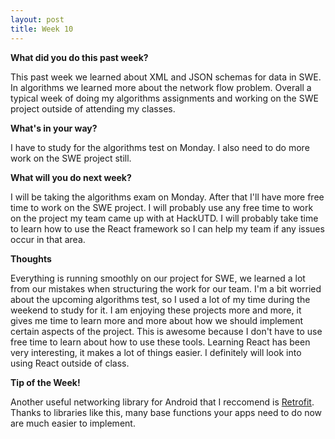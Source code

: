 ```yaml
---
layout: post
title: Week 10
---
```


<b>What did you do this past week?</b>

This past week we learned about XML and JSON schemas for data in SWE. In algorithms we learned more about the network flow problem. Overall a typical week of doing my algorithms assignments and working on the SWE project outside of attending my classes.

<b>What's in your way?</b>

I have to study for the algorithms test on Monday. I also need to do more work on the SWE project still.

<b>What will you do next week?</b>

I will be taking the algorithms exam on Monday. After that I'll have more free time to work on the SWE project. I will probably use any free time to work on the project my team came up with at HackUTD. I will probably take time to learn how to use the React framework so I can help my team if any issues occur in that area.

<b>Thoughts</b>

Everything is running smoothly on our project for SWE, we learned a lot from our mistakes when structuring the work for our team. I'm a bit worried about the upcoming algorithms test, so I used a lot of my time during the weekend to study for it. I am enjoying these projects more and more, it gives me time to learn more and more about how we should implement certain aspects of the project. This is awesome because I don't have to use free time to learn about how to use these tools. Learning React has been very interesting, it makes a lot of things easier. I definitely will look into using React outside of class.

<b>Tip of the Week!</b>

Another useful networking library for Android that I reccomend is [Retrofit](http://square.github.io/retrofit/). Thanks to libraries like this, many base functions your apps need to do now are much easier to implement.
